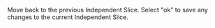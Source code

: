 Move back to the previous Independent Slice. Select "ok" to save any changes to the current Independent Slice.
